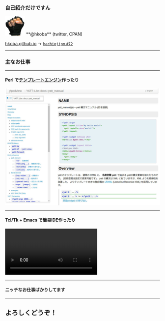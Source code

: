 ### 自己紹介だけですん

<img src="img/myfistrect.jpg" style="width: 64px; height: 64px">
**@hkoba**  (twitter, CPAN)

[hkoba.github.io](http://hkoba.github.io/)
→ [`hachiojipm` `#72`](http://hkoba.github.io/slides/hachiojipm72/)

---

### 主なお仕事

---

#### Perl で[テンプレートエンジン](https://yl-podview.herokuapp.com/mod/YATT::Lite::docs::yatt_manual)作ったり

<img src="img/yatt_lite_man.jpg">

---

#### Tcl/Tk + Emacs で簡易IDE作ったり

<video src="img/tcltk_emacs.ogv" controls>
再生できるかな？
</video>

---

#### ニッチなお仕事ばかりしてます


---

## よろしくどうぞ！

